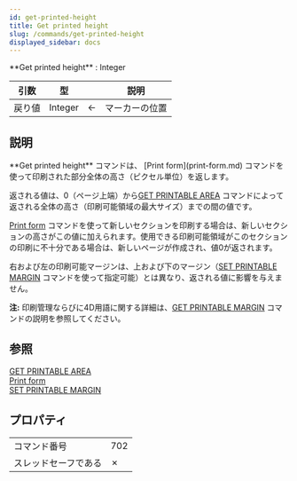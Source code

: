 ```yaml
---
id: get-printed-height
title: Get printed height
slug: /commands/get-printed-height
displayed_sidebar: docs
---
```


<!--REF #_command_.Get printed height.Syntax-->**Get printed height**  : Integer<!-- END REF-->
<!--REF #_command_.Get printed height.Params-->
| 引数 | 型 |  | 説明 |
| --- | --- | --- | --- |
| 戻り値 | Integer | &#8592; | マーカーの位置 |

<!-- END REF-->

## 説明 

<!--REF #_command_.Get printed height.Summary-->**Get printed height** コマンドは、 [Print form](print-form.md) コマンドを使って印刷された部分全体の高さ（ピクセル単位）を返します。<!-- END REF-->

返される値は、0（ページ上端）から[GET PRINTABLE AREA](get-printable-area.md) コマンドによって返される全体の高さ（印刷可能領域の最大サイズ）までの間の値です。 

[Print form](print-form.md) コマンドを使って新しいセクションを印刷する場合は、新しいセクションの高さがこの値に加えられます。使用できる印刷可能領域がこのセクションの印刷に不十分である場合は、新しいページが作成され、値0が返されます。

右および左の印刷可能マージンは、上および下のマージン（[SET PRINTABLE MARGIN](set-printable-margin.md) コマンドを使って指定可能）とは異なり、返される値に影響を与えません。

**注:** 印刷管理ならびに4D用語に関する詳細は、[GET PRINTABLE MARGIN](get-printable-margin.md) コマンドの説明を参照してください。

## 参照 

[GET PRINTABLE AREA](get-printable-area.md)  
[Print form](print-form.md)  
[SET PRINTABLE MARGIN](set-printable-margin.md)  

## プロパティ

|  |  |
| --- | --- |
| コマンド番号 | 702 |
| スレッドセーフである | &cross; |


